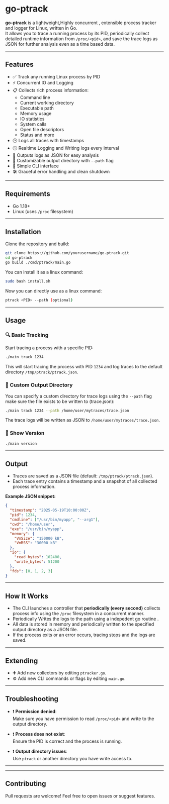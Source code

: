 # go-ptrack

**go-ptrack** is a lightweight,Highly concurrent , extensible process tracker and logger for Linux, written in Go.  
It allows you to trace a running process by its PID, periodically collect detailed runtime information from `/proc/<pid>`, and save the trace logs as JSON for further analysis even as a time based data.

---

## Features

- ✅ Track any running Linux process by PID
- ⚡ Concurrent IO and Logging 
- 📋 Collects rich process information:
  - Command line
  - Current working directory
  - Executable path
  - Memory usage
  - IO statistics
  - System calls
  - Open file descriptors
  - Status and more
- 🕒 Logs all traces with timestamps
- 🕒 Realtime Logging and Writing logs every interval 
- 📄 Outputs logs as JSON for easy analysis
- 📁 Customizable output directory with `--path` flag
- 🧩 Simple CLI interface
- 🛠️ Graceful error handling and clean shutdown

---

## Requirements

- Go 1.18+
- Linux (uses `/proc` filesystem)

---

## Installation

Clone the repository and build:

```bash
git clone https://github.com/yourusername/go-ptrack.git
cd go-ptrack
go build ./cmd/ptrack/main.go
```
You can install it as a linux command:

```bash
sudo bash install.sh
```
Now you can directly use as a linux command:
```bash
ptrack <PID> --path (optional)
```
---

## Usage

### 🔍 Basic Tracking

Start tracing a process with a specific PID:

```bash
./main track 1234
```

This will start tracing the process with PID `1234` and log traces to the default directory `/tmp/ptrack/ptrack.json`.

### 📁 Custom Output Directory

You can specify a custom directory for trace logs using the `--path` flag make sure the file exists to be written to (trace.json):

```bash
./main track 1234 --path /home/user/mytraces/trace.json
```

The trace logs will be written as JSON to `/home/user/mytraces/trace.json`.

### 🔢 Show Version

```bash
./main version
```

---

## Output

- Traces are saved as a JSON file (default: `/tmp/ptrack/ptrack.json`).
- Each trace entry contains a timestamp and a snapshot of all collected process information.

**Example JSON snippet:**

```json
{
  "timestamp": "2025-05-19T10:00:00Z",
  "pid": 1234,
  "cmdline": ["/usr/bin/myapp", "--arg1"],
  "cwd": "/home/user",
  "exe": "/usr/bin/myapp",
  "memory": {
    "VmSize": "150000 kB",
    "VmRSS": "30000 kB"
  },
  "io": {
    "read_bytes": 102400,
    "write_bytes": 51200
  },
  "fds": [0, 1, 2, 3]
}
```

---

## How It Works

- The CLI launches a controller that **periodically (every second)** collects process info using the `/proc` filesystem in a concurrent manner.
- Periodically Writes the logs to the path using a indepedent go routine .
- All data is stored in memory and periodically written to the specified output directory as a JSON file.
- If the process exits or an error occurs, tracing stops and the logs are saved.

---

## Extending

- ➕ Add new collectors by editing `ptracker.go`.
- ⚙️ Add new CLI commands or flags by editing `main.go`.

---

## Troubleshooting

- ❗ **Permission denied**:  
  Make sure you have permission to read `/proc/<pid>` and write to the output directory.

- ❗ **Process does not exist**:  
  Ensure the PID is correct and the process is running.

- ❗ **Output directory issues**:  
  Use `ptrack` or another directory you have write access to.

---

---

## Contributing

Pull requests are welcome! Feel free to open issues or suggest features.
